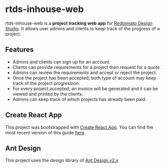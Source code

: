 # rtds-inhouse-web
rtds-inhouse-web is a **project tracking web app** for [Redtomato Design Studio](https://redtomatodesignstudio.netlify.com). It allows user admins and clients to keep track of the progress of a project.

## Features

 - Admins and clients can sign up for an account.
 - Clients can provide requirements for a project then request for a quote.
 - Admins can review the requirements and accept or reject the project.
 - Once the project has been accepted, both type of account may keep track of the project progression.
 - For every project accepted, an invoice will be generated and it can be viewed and printed by the clients.
 - Admins can keep track of which projects has already been paid.

## Create React App

This project was bootstrapped with [Create React App](https://github.com/facebookincubator/create-react-app). You can find the most recent version of this guide [here](https://github.com/facebookincubator/create-react-app/blob/master/packages/react-scripts/template/README.md).

## Ant Design

This project uses the design library of [Ant Design v2.x](https://2x.ant.design/)
